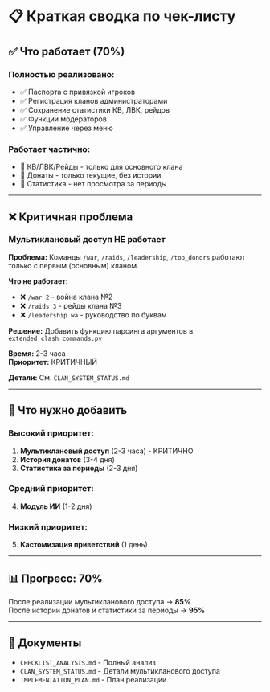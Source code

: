 # 📋 Краткая сводка по чек-листу

## ✅ Что работает (70%)

### Полностью реализовано:
- ✅ Паспорта с привязкой игроков
- ✅ Регистрация кланов администраторами
- ✅ Сохранение статистики КВ, ЛВК, рейдов
- ✅ Функции модераторов
- ✅ Управление через меню

### Работает частично:
- 🔶 КВ/ЛВК/Рейды - только для основного клана
- 🔶 Донаты - только текущие, без истории
- 🔶 Статистика - нет просмотра за периоды

---

## ❌ Критичная проблема

### Мультиклановый доступ НЕ работает

**Проблема:**
Команды `/war`, `/raids`, `/leadership`, `/top_donors` работают только с первым (основным) кланом.

**Что не работает:**
- ❌ `/war 2` - война клана №2
- ❌ `/raids 3` - рейды клана №3
- ❌ `/leadership wa` - руководство по буквам

**Решение:**
Добавить функцию парсинга аргументов в `extended_clash_commands.py`

**Время:** 2-3 часа  
**Приоритет:** КРИТИЧНЫЙ

**Детали:** См. `CLAN_SYSTEM_STATUS.md`

---

## 📝 Что нужно добавить

### Высокий приоритет:
1. **Мультиклановый доступ** (2-3 часа) - КРИТИЧНО
2. **История донатов** (3-4 дня)
3. **Статистика за периоды** (2-3 дня)

### Средний приоритет:
4. **Модуль ИИ** (1-2 дня)

### Низкий приоритет:
5. **Кастомизация приветствий** (1 день)

---

## 📊 Прогресс: 70%

После реализации мультикланового доступа → **85%**  
После истории донатов и статистики за периоды → **95%**

---

## 📄 Документы

- `CHECKLIST_ANALYSIS.md` - Полный анализ
- `CLAN_SYSTEM_STATUS.md` - Детали мультикланового доступа
- `IMPLEMENTATION_PLAN.md` - План реализации
